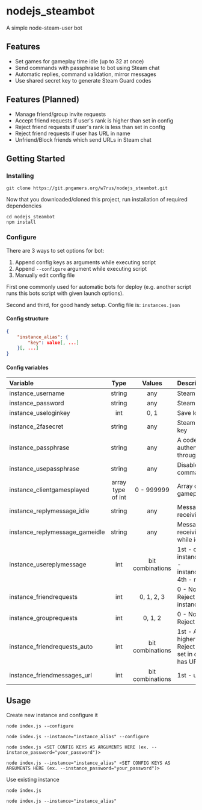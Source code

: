 # nodejs_steambot
A simple node-steam-user bot
## Features
* Set games for gameplay time idle (up to 32 at once)
* Send commands with passphrase to bot using Steam chat
* Automatic replies, command validation, mirror messages
* Use shared secret key to generate Steam Guard codes
## Features (Planned)
* Manage friend/group invite requests
* Accept friend requests if user's rank is higher than set in config
* Reject friend requests if user's rank is less than set in config
* Reject friend requests if user has URL in name
* Unfriend/Block friends which send URLs in Steam chat

## Getting Started
### Installing
```
git clone https://git.pngamers.org/w7rus/nodejs_steambot.git
```
Now that you downloaded/cloned this project, run installation of required dependencies
```
cd nodejs_steambot
npm install
```
### Configure
There are 3 ways to set options for bot:
1. Append config keys as arguments while executing script
2. Append ``--configure`` argument while executing script
3. Manually edit config file

First one commonly used for automatic bots for deploy (e.g. another script runs this bots script with given launch options).

Second and third, for good handy setup. Config file is: ``instances.json``

#### Config structure
```json
{
    "instance_alias": {
        "key": value[, ...]
    }[, ...]
}
```

#### Config variables
| Variable | Type | Values | Description |
|:-|:-:|:-:|:-|
| instance_username | string | any | Steam account username |
| instance_password | string | any | Steam account password |
| instance_useloginkey | int | 0, 1 | Save login key |
| instance_2fasecret | string | any | Steam account shared secret 2FA key |
| instance_passphrase | string | any | A codeword used for authenticating commands sent through Steam chat |
| instance_usepassphrase | string | any | Disables usage of codeword and commands |
| instance_clientgamesplayed | array type of int | 0 - 999999 | Array of games IDs to idle gameplay time (ex. 730,540,...) |
| instance_replymessage_idle | string | any | Message to send back when receiving message from friend |
| instance_replymessage_gameidle | string | any | Message to send back when receiving message from friend while idling gameplay time |
| instance_usereplymessage | int | bit combinations | 1st - command validation, 2nd - instance_replymessage_idle, 3rd - instance_replymessage_gameidle, 4th - message mirroring |
| instance_friendrequests | int | 0, 1, 2, 3 | 0 - No action, 1 - Accept All, 2 - Reject All, 3 - Auto (using instance_friendrequests_auto) |
| instance_grouprequests | int | 0, 1, 2 | 0 - No action, 1 - Accept All, 2 - Reject All |
| instance_friendrequests_auto | int | bit combinations | 1st - Accept if user's rank is higher than in config, 2nd - Reject if user's rank is less than set in config, 3rd - Reject if user has URL in name |
| instance_friendmessages_url | int | bit combinations| 1st - unfriend, 2nd - Block |


## Usage
Create new instance and configure it
```
node index.js --configure
```
```
node index.js --instance="instance_alias" --configure
```
```
node index.js <SET CONFIG KEYS AS ARGUMENTS HERE (ex. --instance_password="your_password")>
```
```
node index.js --instance="instance_alias" <SET CONFIG KEYS AS ARGUMENTS HERE (ex. --instance_password="your_password")>
```

Use existing instance
```
node index.js
```
```
node index.js --instance="instance_alias"
```